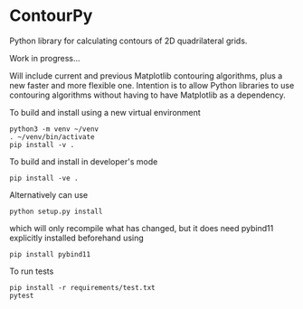 # ContourPy

Python library for calculating contours of 2D quadrilateral grids.

Work in progress...

Will include current and previous Matplotlib contouring algorithms, plus a new
faster and more flexible one.  Intention is to allow Python libraries to use
contouring algorithms without having to have Matplotlib as a dependency.

To build and install using a new virtual environment

    python3 -m venv ~/venv
    . ~/venv/bin/activate
    pip install -v .

To build and install in developer's mode

    pip install -ve .

Alternatively can use

    python setup.py install

which will only recompile what has changed, but it does need pybind11 explicitly
installed beforehand using

    pip install pybind11

To run tests

    pip install -r requirements/test.txt
    pytest
